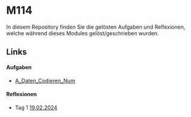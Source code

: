 # M114

In diesem Repository finden Sie die gelösten Aufgaben und Reflexionen, welche während dieses Modules gelöst/geschrieben wurden.

## Links

#### Aufgaben

- [A_Daten_Codieren_Num](Aufgaben/A_Daten_Codieren_Num.md)


#### Reflexionen

- Tag 1 [19.02.2024](Reflexion/19022024.md)
